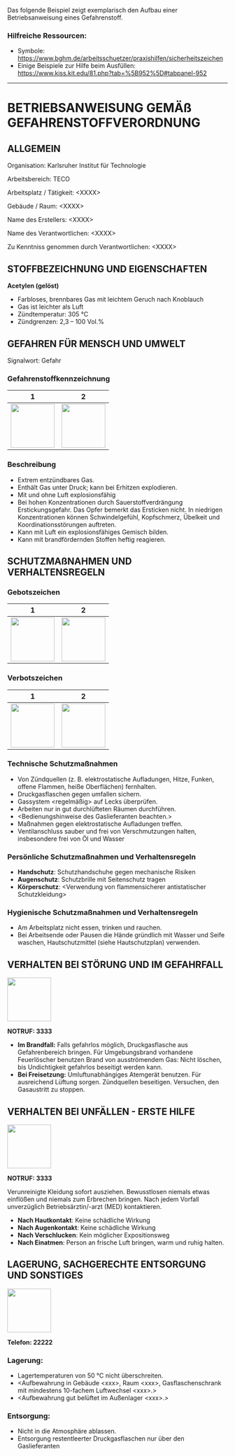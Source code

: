 Das folgende Beispiel zeigt exemplarisch den Aufbau einer Betriebsanweisung eines Gefahrenstoff. 

### Hilfreiche Ressourcen:
- Symbole: https://www.bghm.de/arbeitsschuetzer/praxishilfen/sicherheitszeichen
- Einige Beispiele zur Hilfe beim Ausfüllen: https://www.kiss.kit.edu/81.php?tab=%5B952%5D#tabpanel-952

____


# BETRIEBSANWEISUNG GEMÄß GEFAHRENSTOFFVERORDNUNG

## ALLGEMEIN
Organisation: Karlsruher Institut für Technologie

Arbeitsbereich: TECO

Arbeitsplatz / Tätigkeit: \<XXXX\>

Gebäude / Raum: \<XXXX\>

Name des Erstellers: \<XXXX\>

Name des Verantwortlichen: \<XXXX\>

Zu Kenntniss genommen durch Verantwortlichen: \<XXXX\>

## STOFFBEZEICHNUNG UND EIGENSCHAFTEN
**Acetylen (gelöst)**

- Farbloses, brennbares Gas mit leichtem Geruch nach Knoblauch
- Gas ist leichter als Luft	
- Zündtemperatur: 305 °C
- Zündgrenzen: 2,3 – 100 Vol.%


## GEFAHREN FÜR MENSCH UND UMWELT
Signalwort: Gefahr

### Gefahrenstoffkennzeichnung
1 |  2
:-------------------------:|:-------------------------:
<img src="https://www.bghm.de/fileadmin/user_upload/Arbeitsschuetzer/Praxishilfen/Sicherheitszeichen/GHS-Piktogramme/GHS_02_gr.gif" data-canonical-src="https://www.bghm.de/fileadmin/user_upload/Arbeitsschuetzer/Praxishilfen/Sicherheitszeichen/GHS-Piktogramme/GHS_02_gr.gif" width="100" /> | <img src="https://www.bghm.de/fileadmin/user_upload/Arbeitsschuetzer/Praxishilfen/Sicherheitszeichen/GHS-Piktogramme/GHS_04_gr.gif" data-canonical-src="https://www.bghm.de/fileadmin/user_upload/Arbeitsschuetzer/Praxishilfen/Sicherheitszeichen/GHS-Piktogramme/GHS_04_gr.gif" width="100" /> 

### Beschreibung
-	Extrem entzündbares Gas.
- Enthält Gas unter Druck; kann bei Erhitzen explodieren.
- Mit und ohne Luft explosionsfähig
- Bei hohen Konzentrationen durch Sauerstoffverdrängung Erstickungsgefahr. Das Opfer bemerkt das Ersticken nicht. In niedrigen Konzentrationen können Schwindelgefühl, Kopfschmerz, Übelkeit und Koordinationsstörungen auftreten.
- Kann mit Luft ein explosionsfähiges Gemisch bilden.
- Kann mit brandfördernden Stoffen heftig reagieren.


## SCHUTZMAßNAHMEN UND VERHALTENSREGELN
### Gebotszeichen
1 |  2 
:-------------------------:|:-------------------------:
<img src="https://www.bghm.de/fileadmin/user_upload/Arbeitsschuetzer/Praxishilfen/Sicherheitszeichen/gebote/M004_Augenschutz-benutzen.jpg" data-canonical-src="https://www.bghm.de/fileadmin/user_upload/Arbeitsschuetzer/Praxishilfen/Sicherheitszeichen/gebote/M004_Augenschutz-benutzen.jpg" width="100" /> | <img src="https://www.bghm.de/fileadmin/user_upload/Arbeitsschuetzer/Praxishilfen/Sicherheitszeichen/gebote/M009_Handschutz_benutzen.jpg" data-canonical-src="https://www.bghm.de/fileadmin/user_upload/Arbeitsschuetzer/Praxishilfen/Sicherheitszeichen/gebote/M009_Handschutz_benutzen.jpg" width="100" />

### Verbotszeichen
1 | 2
:-------------------------:|:-------------------------:
<img src="https://www.bghm.de/fileadmin/user_upload/Arbeitsschuetzer/Praxishilfen/Sicherheitszeichen/verbote/P003%20Keine%20offene%20Flamme.jpg" data-canonical-src="https://www.bghm.de/fileadmin/user_upload/Arbeitsschuetzer/Praxishilfen/Sicherheitszeichen/verbote/P003%20Keine%20offene%20Flamme.jpg" width="100" /> | <img src="https://www.bghm.de/fileadmin/user_upload/Arbeitsschuetzer/Praxishilfen/Sicherheitszeichen/verbote/P022%20Essen%20und%20Trinken%20verboten.jpg"  data-canonical-src="https://www.bghm.de/fileadmin/user_upload/Arbeitsschuetzer/Praxishilfen/Sicherheitszeichen/verbote/P022%20Essen%20und%20Trinken%20verboten.jpg" width="100" /> 


### Technische Schutzmaßnahmen 
-	Von Zündquellen (z. B. elektrostatische Aufladungen, Hitze, Funken, offene Flammen, heiße Oberflächen) fernhalten.
-	Druckgasflaschen gegen umfallen sichern.
-	Gassystem \<regelmäßig\> auf Lecks überprüfen.
-	Arbeiten nur in gut durchlüfteten Räumen durchführen.
-	\<Bedienungshinweise des Gaslieferanten beachten.\>
-	Maßnahmen gegen elektrostatische Aufladungen treffen.
-	Ventilanschluss sauber und frei von Verschmutzungen halten, insbesondere frei von Öl und Wasser

### Persönliche Schutzmaßnahmen und Verhaltensregeln
- **Handschutz**: Schutzhandschuhe <Bezeichnung> gegen mechanische Risiken
- **Augenschutz**: Schutzbrille mit Seitenschutz tragen
- **Körperschutz**:	\<Verwendung von flammensicherer antistatischer Schutzkleidung\>


### Hygienische Schutzmaßnahmen und Verhaltensregeln
- Am Arbeitsplatz nicht essen, trinken und rauchen.
- Bei Arbeitsende oder Pausen die Hände gründlich mit Wasser und Seife waschen, Hautschutzmittel (siehe Hautschutzplan) verwenden.



## VERHALTEN BEI STÖRUNG UND IM GEFAHRFALL
<img src="https://www.bghm.de/fileadmin/user_upload/Arbeitsschuetzer/Praxishilfen/Sicherheitszeichen/brandschutz/F001%20Feuerl%C3%B6scher.jpg" data-canonical-src="https://www.bghm.de/fileadmin/user_upload/Arbeitsschuetzer/Praxishilfen/Sicherheitszeichen/brandschutz/F001%20Feuerl%C3%B6scher.jpg" width="100" />

**NOTRUF: 3333**

- **Im Brandfall:** Falls gefahrlos möglich, Druckgasflasche aus Gefahrenbereich bringen. Für Umgebungsbrand vorhandene Feuerlöscher benutzen
Brand von ausströmendem Gas: Nicht löschen, bis Undichtigkeit gefahrlos beseitigt werden kann.
- 	**Bei Freisetzung:** Umluftunabhängiges Atemgerät benutzen. Für ausreichend Lüftung sorgen. Zündquellen beseitigen. Versuchen, den Gasaustritt zu stoppen.



## VERHALTEN BEI UNFÄLLEN - ERSTE HILFE
<img src="https://www.bghm.de/fileadmin/user_upload/Arbeitsschuetzer/Praxishilfen/Sicherheitszeichen/rettung/E003%20Erste%20Hilfe.jpg" data-canonical-src="https://www.bghm.de/fileadmin/user_upload/Arbeitsschuetzer/Praxishilfen/Sicherheitszeichen/rettung/E003%20Erste%20Hilfe.jpg" width="100" />

**NOTRUF: 3333**
 
Verunreinigte Kleidung sofort ausziehen. Bewusstlosen niemals etwas einflößen und niemals zum Erbrechen bringen. Nach jedem Vorfall unverzüglich Betriebsärztin/-arzt (MED) kontaktieren.
- **Nach Hautkontakt**: Keine schädliche Wirkung 
- **Nach Augenkontakt**: Keine schädliche Wirkung
- **Nach Verschlucken**: Kein möglicher Expositionsweg
- **Nach Einatmen**: Person an frische Luft bringen, warm und ruhig halten.


## LAGERUNG, SACHGERECHTE ENTSORGUNG UND SONSTIGES
<img src="https://upload.wikimedia.org/wikipedia/commons/thumb/c/cf/LKW_Schild_Abfalltransport.svg/1200px-LKW_Schild_Abfalltransport.svg.png" data-canonical-src="https://upload.wikimedia.org/wikipedia/commons/thumb/c/cf/LKW_Schild_Abfalltransport.svg/1200px-LKW_Schild_Abfalltransport.svg.png" width="100" />
 
**Telefon: 22222**


### Lagerung: 
- Lagertemperaturen von 50 °C nicht überschreiten.
- \<Aufbewahrung in Gebäude \<xxx\>, Raum \<xxx\>, Gasflaschenschrank mit mindestens 10-fachem Luftwechsel \<xxx\>.\>
- \<Aufbewahrung gut belüftet im Außenlager \<xxx\>.\>

 ### Entsorgung:
- Nicht in die Atmosphäre ablassen.
- Entsorgung restentleerter Druckgasflaschen nur über den Gaslieferanten


